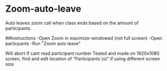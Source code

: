 # Zoom-auto-leave
Auto leaves zoom call when class ends based on the amount of participants.

##Instructions
-Open Zoom in maximize-windowed (not full screen)
-Open particpants
-Run "Zoom auto leave"

Will abort if cant read participant number
Tested and made on 1920x1080 screen, find and edit location of "Participants (x)" if using different screen size
